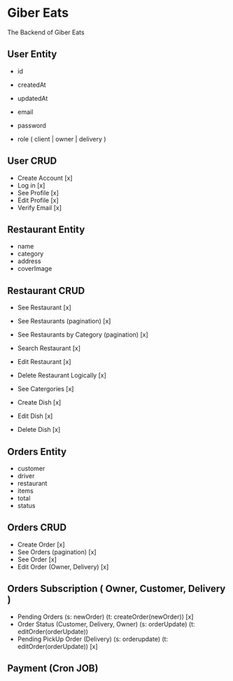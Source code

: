 # Giber Eats

The Backend of Giber Eats

## User Entity

- id
- createdAt
- updatedAt

- email
- password
- role ( client | owner | delivery )

## User CRUD

- Create Account [x]
- Log in [x]
- See Profile [x]
- Edit Profile [x]
- Verify Email [x]

## Restaurant Entity

- name
- category
- address
- coverImage

## Restaurant CRUD

- See Restaurant [x]
- See Restaurants (pagination) [x]
- See Restaurants by Category (pagination) [x]
- Search Restaurant [x]

- Edit Restaurant [x]
- Delete Restaurant Logically [x]

- See Catergories [x]

- Create Dish [x]
- Edit Dish [x]
- Delete Dish [x]

## Orders Entity

- customer
- driver
- restaurant
- items
- total
- status

## Orders CRUD

- Create Order [x]
- See Orders (pagination) [x]
- See Order [x]
- Edit Order (Owner, Delivery) [x]

## Orders Subscription ( Owner, Customer, Delivery )

- Pending Orders (s: newOrder) (t: createOrder(newOrder)) [x]
- Order Status (Customer, Delivery, Owner) (s: orderUpdate) (t: editOrder(orderUpdate))
- Pending PickUp Order (Delivery) (s: orderupdate) (t: editOrder(orderUpdate)) [x]

## Payment (Cron JOB)
